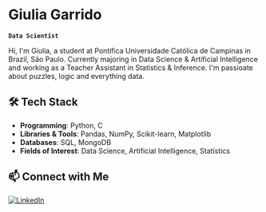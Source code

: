 # Giulia Garrido

**`Data Scientist`**

Hi, I'm Giulia, a student at Pontífica Universidade Católica de Campinas in Brazil, São Paulo. Currently majoring in Data Science & Artificial Intelligence and working as a Teacher Assistant in Statistics & Inference. I'm passioate
about puzzles, logic and everything data.

## 🛠️ Tech Stack  
- **Programming**: Python, C  
- **Libraries & Tools**: Pandas, NumPy, Scikit-learn, Matplotlib  
- **Databases**: SQL, MongoDB  
- **Fields of Interest**: Data Science, Artificial Intelligence, Statistics

## 📫 Connect with Me  
[![LinkedIn](https://img.shields.io/badge/LinkedIn-Profile-blue?logo=linkedin)](https://www.linkedin.com/in/giulia-m-garrido/)


